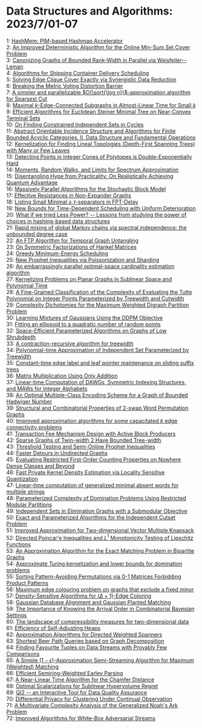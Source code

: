 # Data Structures and Algorithms: 2023/7/01-07  
1: [HashMem: PIM-based Hashmap Accelerator](https://doi.org/10.48550/arXiv.2306.17721)  
2: [An Improved Deterministic Algorithm for the Online Min-Sum Set Cover  Problem](https://doi.org/10.48550/arXiv.2306.17755)  
3: [Canonizing Graphs of Bounded Rank-Width in Parallel via  Weisfeiler--Leman](https://doi.org/10.48550/arXiv.2306.17777)  
4: [Algorithms for Shipping Container Delivery Scheduling](https://doi.org/10.48550/arXiv.2306.17789)  
5: [Solving Edge Clique Cover Exactly via Synergistic Data Reduction](https://doi.org/10.48550/arXiv.2306.17804)  
6: [Breaking the Metric Voting Distortion Barrier](https://doi.org/10.48550/arXiv.2306.17838)  
7: [A simpler and parallelizable $O(\sqrt{\log n})$-approximation algorithm for Sparsest Cut](https://doi.org/10.48550/arXiv.2307.00115)  
8: [Maximal $k$-Edge-Connected Subgraphs in Almost-Linear Time for Small $k$](https://doi.org/10.48550/arXiv.2307.00147)  
9: [Efficient Algorithms for Euclidean Steiner Minimal Tree on Near-Convex  Terminal Sets](https://doi.org/10.48550/arXiv.2307.00254)  
10: [On Finding Constrained Independent Sets in Cycles](https://doi.org/10.48550/arXiv.2307.00317)  
11: [Abstract Orientable Incidence Structure and Algorithms for Finite  Bounded Acyclic Categories. II. Data Structure and Fundamental Operations](https://doi.org/10.48550/arXiv.2307.00357)  
12: [Kernelization for Finding Lineal Topologies (Depth-First Spanning Trees)  with Many or Few Leaves](https://doi.org/10.48550/arXiv.2307.00362)  
13: [Detecting Points in Integer Cones of Polytopes is Double-Exponentially  Hard](https://doi.org/10.48550/arXiv.2307.00406)  
14: [Moments, Random Walks, and Limits for Spectrum Approximation](https://doi.org/10.48550/arXiv.2307.00474)  
15: [Disentangling Hype from Practicality: On Realistically Achieving Quantum  Advantage](https://doi.org/10.48550/arXiv.2307.00523)  
16: [Massively Parallel Algorithms for the Stochastic Block Model](https://doi.org/10.48550/arXiv.2307.00530)  
17: [Effective Resistances in Non-Expander Graphs](https://doi.org/10.48550/arXiv.2307.01218)  
18: [Listing Small Minimal $s,t$-separators in FPT-Delay](https://doi.org/10.48550/arXiv.2307.00604)  
19: [New Bounds for Time-Dependent Scheduling with Uniform Deterioration](https://doi.org/10.48550/arXiv.2307.00627)  
20: [What if we tried Less Power? -- Lessons from studying the power of  choices in hashing-based data structures](https://doi.org/10.48550/arXiv.2307.00644)  
21: [Rapid mixing of global Markov chains via spectral independence: the  unbounded degree case](https://doi.org/10.48550/arXiv.2307.00683)  
22: [An FTP Algorithm for Temporal Graph Untangling](https://doi.org/10.48550/arXiv.2307.00786)  
23: [On Symmetric Factorizations of Hankel Matrices](https://doi.org/10.48550/arXiv.2307.00805)  
24: [Greedy Minimum-Energy Scheduling](https://doi.org/10.48550/arXiv.2307.00949)  
25: [New Prophet Inequalities via Poissonization and Sharding](https://doi.org/10.48550/arXiv.2307.00971)  
26: [An embarrassingly parallel optimal-space cardinality estimation  algorithm](https://doi.org/10.48550/arXiv.2307.00985)  
27: [Kernelizing Problems on Planar Graphs in Sublinear Space and Polynomial  Time](https://doi.org/10.48550/arXiv.2307.00996)  
28: [A Fine-Grained Classification of the Complexity of Evaluating the Tutte  Polynomial on Integer Points Parameterized by Treewidth and Cutwidth](https://doi.org/10.48550/arXiv.2307.01046)  
29: [Complexity Dichotomies for the Maximum Weighted Digraph Partition  Problem](https://doi.org/10.48550/arXiv.2307.01109)  
30: [Learning Mixtures of Gaussians Using the DDPM Objective](https://doi.org/10.48550/arXiv.2307.01178)  
31: [Fitting an ellipsoid to a quadratic number of random points](https://doi.org/10.48550/arXiv.2307.01181)  
32: [Space-Efficient Parameterized Algorithms on Graphs of Low Shrubdepth](https://doi.org/10.48550/arXiv.2307.01285)  
33: [A contraction-recursive algorithm for treewidth](https://doi.org/10.48550/arXiv.2307.01318)  
34: [Polynomial-time Approximation of Independent Set Parameterized by  Treewidth](https://doi.org/10.48550/arXiv.2307.01341)  
35: [Constant-time edge label and leaf pointer maintenance on sliding suffix  trees](https://doi.org/10.48550/arXiv.2307.01412)  
36: [Matrix Multiplication Using Only Addition](https://doi.org/10.48550/arXiv.2307.01415)  
37: [Linear-time Computation of DAWGs, Symmetric Indexing Structures, and  MAWs for Integer Alphabets](https://doi.org/10.48550/arXiv.2307.01428)  
38: [An Optimal Multiple-Class Encoding Scheme for a Graph of Bounded  Hadwiger Number](https://doi.org/10.48550/arXiv.2307.01500)  
39: [Structural and Combinatorial Properties of 2-swap Word Permutation  Graphs](https://doi.org/10.48550/arXiv.2307.01648)  
40: [Improved approximation algorithms for some capacitated $k$ edge  connectivity problems](https://doi.org/10.48550/arXiv.2307.01650)  
41: [Transaction Fee Mechanism Design with Active Block Producers](https://doi.org/10.48550/arXiv.2307.01686)  
42: [Sparse Graphs of Twin-width 2 Have Bounded Tree-width](https://doi.org/10.48550/arXiv.2307.01732)  
43: [Threshold Testing and Semi-Online Prophet Inequalities](https://doi.org/10.48550/arXiv.2307.01776)  
44: [Faster Detours in Undirected Graphs](https://doi.org/10.48550/arXiv.2307.01781)  
45: [Evaluating Restricted First-Order Counting Properties on Nowhere Dense  Classes and Beyond](https://doi.org/10.48550/arXiv.2307.01832)  
46: [Fast Private Kernel Density Estimation via Locality Sensitive  Quantization](https://doi.org/10.48550/arXiv.2307.01877)  
47: [Linear-time computation of generalized minimal absent words for multiple  strings](https://doi.org/10.48550/arXiv.2307.01967)  
48: [Parameterized Complexity of Domination Problems Using Restricted Modular  Partitions](https://doi.org/10.48550/arXiv.2307.02021)  
49: [Independent Sets in Elimination Graphs with a Submodular Objective](https://doi.org/10.48550/arXiv.2307.02022)  
50: [Exact and Parameterized Algorithms for the Independent Cutset Problem](https://doi.org/10.48550/arXiv.2307.02107)  
51: [Improved Approximation for Two-dimensional Vector Multiple Knapsack](https://doi.org/10.48550/arXiv.2307.02137)  
52: [Directed Poincar\'e Inequalities and $L^1$ Monotonicity Testing of  Lipschitz Functions](https://doi.org/10.48550/arXiv.2307.02193)  
53: [An Approximation Algorithm for the Exact Matching Problem in Bipartite  Graphs](https://doi.org/10.48550/arXiv.2307.02205)  
54: [Approximate Turing kernelization and lower bounds for domination  problems](https://doi.org/10.48550/arXiv.2307.02241)  
55: [Sorting Pattern-Avoiding Permutations via 0-1 Matrices Forbidding  Product Patterns](https://doi.org/10.48550/arXiv.2307.02294)  
56: [Maximum edge colouring problem on graphs that exclude a fixed minor](https://doi.org/10.48550/arXiv.2307.02314)  
57: [Density-Sensitive Algorithms for $(\Delta + 1)$-Edge Coloring](https://doi.org/10.48550/arXiv.2307.02415)  
58: [Gaussian Database Alignment and Gaussian Planted Matching](https://doi.org/10.48550/arXiv.2307.02459)  
59: [The Importance of Knowing the Arrival Order in Combinatorial Bayesian  Settings](https://doi.org/10.48550/arXiv.2307.02610)  
60: [The landscape of compressibility measures for two-dimensional data](https://doi.org/10.48550/arXiv.2307.02629)  
61: [Efficiency of Self-Adjusting Heaps](https://doi.org/10.48550/arXiv.2307.02772)  
62: [Approximation Algorithms for Directed Weighted Spanners](https://doi.org/10.48550/arXiv.2307.02774)  
63: [Shortest Beer Path Queries based on Graph Decomposition](https://doi.org/10.48550/arXiv.2307.02787)  
64: [Finding Favourite Tuples on Data Streams with Provably Few Comparisons](https://doi.org/10.48550/arXiv.2307.02946)  
65: [A Simple $(1-\epsilon)$-Approximation Semi-Streaming Algorithm for Maximum (Weighted) Matching](https://doi.org/10.48550/arXiv.2307.02968)  
66: [Efficient Semiring-Weighted Earley Parsing](https://doi.org/10.48550/arXiv.2307.02982)  
67: [A Near-Linear Time Algorithm for the Chamfer Distance](https://doi.org/10.48550/arXiv.2307.03043)  
68: [Optimal Scalarizations for Sublinear Hypervolume Regret](https://doi.org/10.48550/arXiv.2307.03288)  
69: [QI2 -- an Interactive Tool for Data Quality Assurance](https://doi.org/10.48550/arXiv.2307.03419)  
70: [Differential Privacy for Clustering Under Continual Observation](https://doi.org/10.48550/arXiv.2307.03430)  
71: [A Multivariate Complexity Analysis of the Generalized Noah's Ark Problem](https://doi.org/10.48550/arXiv.2307.03518)  
72: [Improved Algorithms for White-Box Adversarial Streams](https://doi.org/10.48550/arXiv.2307.03529)  